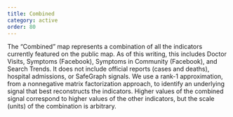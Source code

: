 ```yaml
---
title: Combined
category: active
order: 80
---
```


The “Combined” map represents a combination of all the indicators currently featured on the public map. As of this writing, this includes Doctor Visits, Symptoms (Facebook), Symptoms in Community (Facebook), and Search Trends. It does not include official reports (cases and deaths), hospital admissions, or SafeGraph signals. We use a rank-1 approximation, from a nonnegative matrix factorization approach, to identify an underlying signal that best reconstructs the indicators. Higher values of the combined signal correspond to higher values of the other indicators, but the scale (units) of the combination is arbitrary.
